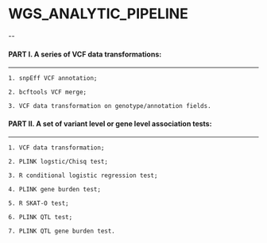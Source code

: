 # WGS_ANALYTIC_PIPELINE 
--


#### PART I. A series of VCF data transformations:

---

`1. snpEff VCF annotation;`

`2. bcftools VCF merge;`

`3. VCF data transformation on genotype/annotation fields.`



#### PART II. A set of variant level or gene level association tests:

---

`1. VCF data transformation;`

`2. PLINK logstic/Chisq test;`

`3. R conditional logistic regression test;`

`4. PLINK gene burden test;`

`5. R SKAT-O test;`

`6. PLINK QTL test;`

`7. PLINK QTL gene burden test.`
